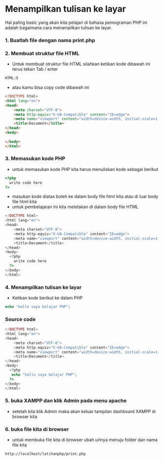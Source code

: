 # Menampilkan tulisan ke layar
Hal paling basic yang akan kita pelajari di bahasa pemograman PHP ini adalah bagaimana cara menampilkan tulisan ke layar.

### 1. Buatlah file dengan nama print.php
### 2. Membuat struktur file HTML
- Untuk membuat struktur file HTML silahkan ketikan kode dibawah ini terus tekan Tab / enter
```HTML
HTML:5
```
- atau kamu bisa copy code dibawah ini
```HTML
<!DOCTYPE html>
<html lang="en">
<head>
    <meta charset="UTF-8">
    <meta http-equiv="X-UA-Compatible" content="IE=edge">
    <meta name="viewport" content="width=device-width, initial-scale=1.0">
    <title>Document</title>
</head>
<body>
    
</body>
</html>
```
### 3. Memasukan kode PHP
- untuk memasukan kode PHP kita harus menuliskan kode sebagai berikut
```php
<?php
  write code here
?>
```
-  masukan kode diatas boleh ke dalam body file html kita atau di luar body file html kita
-  untuk pembelajaran ini kita meletakan di dalam body file HTML
```PHP
<!DOCTYPE html>
<html lang="en">
<head>
    <meta charset="UTF-8">
    <meta http-equiv="X-UA-Compatible" content="IE=edge">
    <meta name="viewport" content="width=device-width, initial-scale=1.0">
    <title>Document</title>
</head>
<body>
  <?php
    write code here
  ?>
</body>
</html>
```
### 4. Menampilkan tulisan ke layar
- Ketikan kode berikut ke dalam PHP
```php
echo "hallo saya belajar PHP";
```
### Source code

```PHP
<!DOCTYPE html>
<html lang="en">
<head>
    <meta charset="UTF-8">
    <meta http-equiv="X-UA-Compatible" content="IE=edge">
    <meta name="viewport" content="width=device-width, initial-scale=1.0">
    <title>Document</title>
</head>
<body>
  <?php
   echo "hallo saya belajar PHP";
  ?>
</body>
</html>
```
### 5. buka XAMPP dan klik Admin pada menu apache
- setelah kita klik Admin maka akan keluar tampilan dashboard XAMPP di browser kita
### 6. buka file kita di browser
- untuk membuka file kita di browser ubah urlnya menuju folder dan nama file kita
``` 
http://localhost/latihanphp/print.php 
```
